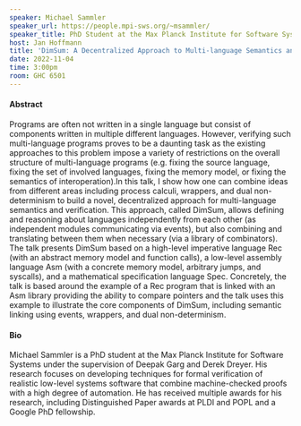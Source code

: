 ```yaml
---
speaker: Michael Sammler
speaker_url: https://people.mpi-sws.org/~msammler/
speaker_title: PhD Student at the Max Planck Institute for Software Systems and Saarland Informatics Campus
host: Jan Hoffmann
title: 'DimSum: A Decentralized Approach to Multi-language Semantics and Verification'
date: 2022-11-04
time: 3:00pm
room: GHC 6501
---
```


#### Abstract
Programs are often not written in a single language but consist of components written in multiple different languages. However, verifying such multi-language programs proves to be a daunting task as the existing approaches to this problem impose a variety of restrictions on the overall structure of multi-language programs (e.g. fixing the source language, fixing the set of involved languages, fixing the memory model, or fixing the semantics of interoperation).In this talk, I show how one can combine ideas from different areas including process calculi, wrappers, and dual non-determinism to build a novel, decentralized approach for multi-language semantics and verification. This approach, called DimSum, allows defining and reasoning about languages independently from each other (as independent modules communicating via events), but also combining and translating between them when necessary (via a library of combinators). The talk presents DimSum based on a high-level imperative language Rec (with an abstract memory model and function calls), a low-level assembly language Asm (with a concrete memory model, arbitrary jumps, and syscalls), and a mathematical specification language Spec. Concretely, the talk is based around the example of a Rec program that is linked with an Asm library providing the ability to compare pointers and the talk uses this example to illustrate the core components of DimSum, including semantic linking using events, wrappers, and dual non-determinism.

#### Bio

Michael Sammler is a PhD student at the Max Planck Institute for Software Systems under the supervision of Deepak Garg and Derek Dreyer. His research focuses on developing techniques for formal verification of realistic low-level systems software that combine machine-checked proofs with a high degree of automation. He has received multiple awards for his research, including Distinguished Paper awards at PLDI and POPL and a Google PhD fellowship.
